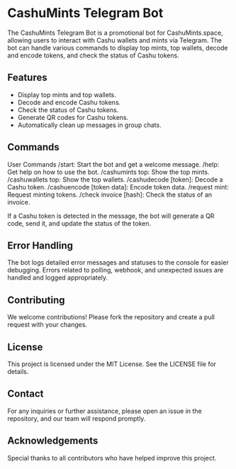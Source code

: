 # CashuMints Telegram Bot

The CashuMints Telegram Bot is a promotional bot for CashuMints.space, allowing users to interact with Cashu wallets and mints via Telegram. The bot can handle various commands to display top mints, top wallets, decode and encode tokens, and check the status of Cashu tokens.

## Features

- Display top mints and top wallets.
- Decode and encode Cashu tokens.
- Check the status of Cashu tokens.
- Generate QR codes for Cashu tokens.
- Automatically clean up messages in group chats.

## Commands
User Commands
/start: Start the bot and get a welcome message.
/help: Get help on how to use the bot.
/cashumints top: Show the top mints.
/cashuwallets top: Show the top wallets.
/cashudecode [token]: Decode a Cashu token.
/cashuencode [token data]: Encode token data.
/request mint: Request minting tokens.
/check invoice [hash]: Check the status of an invoice.

If a Cashu token is detected in the message, the bot will generate a QR code, send it, and update the status of the token.


## Error Handling
The bot logs detailed error messages and statuses to the console for easier debugging.
Errors related to polling, webhook, and unexpected issues are handled and logged appropriately.

## Contributing
We welcome contributions! Please fork the repository and create a pull request with your changes.

## License
This project is licensed under the MIT License. See the LICENSE file for details.

## Contact
For any inquiries or further assistance, please open an issue in the repository, and our team will respond promptly.

## Acknowledgements
Special thanks to all contributors who have helped improve this project.

